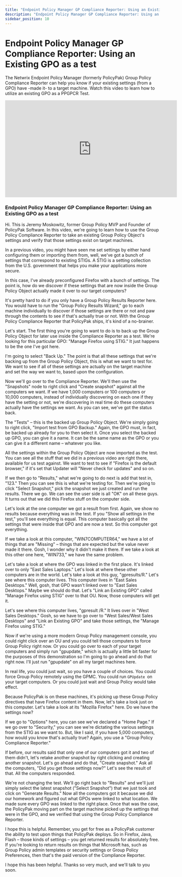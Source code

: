 ```yaml
---
title: "Endpoint Policy Manager GP Compliance Reporter: Using an Existing GPO as a test"
description: "Endpoint Policy Manager GP Compliance Reporter: Using an Existing GPO as a test"
sidebar_position: 10
---
```

# Endpoint Policy Manager GP Compliance Reporter: Using an Existing GPO as a test

The Netwrix Endpoint Policy Manager (formerly PolicyPak) Group Policy Compliance Reporter can help
you know if your existing settings (from a GPO) have -made it- to a target machine. Watch this video
to learn how to utilize an existing GPO as a PPGPCR Test.

<iframe width="560" height="315" src="https://www.youtube.com/embed/ZRhqeiBzt3Q" title="Endpoint Policy Manager GP Compliance Reporter: Using an Existing GPO as a test" frameborder="0" allow="accelerometer; autoplay; clipboard-write; encrypted-media; gyroscope; picture-in-picture; web-share" allowfullscreen="1"></iframe>

### Endpoint Policy Manager GP Compliance Reporter: Using an Existing GPO as a test

Hi. This is Jeremy Moskowitz, former Group Policy MVP and Founder of PolicyPak Software. In this
video, we're going to learn how to use the Group Policy Compliance Reporter to take an existing
Group Policy Object's settings and verify that those settings exist on target machines.

In a previous video, you might have seen me set settings by either hand configuring them or
importing them from, well, we've got a bunch of settings that correspond to existing STIGs. A STIG
is a setting collection from the U.S. government that helps you make your applications more secure.

In this case, I've already preconfigured Firefox with a bunch of settings. The point is, how do we
discover if these settings that are now inside the Group Policy Object actually made it over to our
target computers?

It's pretty hard to do if you only have a Group Policy Results Reporter here. You would have to run
the "Group Policy Results Wizard," go to each machine individually to discover if those settings are
there or not and paw through the contents to see if that's actually true or not. With the Group
Policy Compliance Reporter that PolicyPak ships, it's kind of a no-brainer.

Let's start. The first thing you're going to want to do is to back up the Group Policy Object for
later use inside the Compliance Reporter as a test. We're looking for this particular GPO: "Manage
Firefox using STIG." It just happens to be the one I've got here.

I'm going to select "Back Up." The point is that all these settings that we're backing up from the
Group Policy Object, this is what we want to test for. We want to see if all of these settings are
actually on the target machine and set the way we want to, based upon the configuration.

Now we'll go over to the Compliance Reporter. We'll then use the "Snapshots" node to right click and
"Create snapshot" against all the computers we want. If we have 1,000 computers or 100 computers or
10,000 computers, instead of individually discovering on each one if they have the setting or not,
we're discovering in real time do these computers actually have the settings we want. As you can
see, we've got the status back.

The "Tests" – this is the backed up Group Policy Object. We're simply going to right click, "Import
test from GPO Backup." Again, the GPO must, in fact, be backed up already for you to then select it.
Once you select the backed up GPO, you can give it a name. It can be the same name as the GPO or you
can give it a different name – whatever you like.

All the settings within the Group Policy Object are now imported as the test. You can see all the
stuff that we did in a previous video are right there, available for us test against. We want to
test to see if "Firefox is the default browser," if it's set that Updater will "Never check for
updates" and so on.

If we then go to "Results," what we're going to do next is add that test in, "123." Then you can see
this is what we're testing for. Then we're going to click "Select Snapshot," pick the snapshot we
just created and run the results. There we go. We can see the user side is all "OK" on all these
guys. It turns out that we did this Firefox stuff on the computer side.

Let's look at the one computer we got a result from first. Again, we show no results because
everything was in the test. If you "Show all settings in the test," you'll see everything is equal.
This computer basically got all the settings that were inside that GPO and are now a test. So this
computer got everything.

If we take a look at this computer, "WIN7COMPUTER64," we have a lot of things that are "Missing" –
things that are expected but the value never made it there. Gosh, I wonder why it didn't make it
there. If we take a look at this other one here, "WIN733," we have the same problem.

Let's take a look at where the GPO was linked in the first place. It's linked over to only "East
Sales Laptops." Let's look at where these other computers are in the world. Let's take a look at
this guy, "gpresults/R." Let's see where this computer lives. This computer lives in "East Sales
Desktops." Well, gosh, that GPO wasn't linked over to "East Sales Desktops." Maybe we should do
that. Let's "Link an Existing GPO" called "Manage Firefox using STIG" over to that OU. Now, those
computers will get it.

Let's see where this computer lives, "gpresult /R." It lives over in "West Sales Desktops." Gosh, so
we have to go over to "West Sales/West Sales Desktops" and "Link an Existing GPO" and take those
settings, the "Manage Firefox using STIG."

Now if we're using a more modern Group Policy management console, you could right click over an OU
and you could tell those computers to force Group Policy right now. Or you could go over to each of
your target computers and simply run "gpupdate," which is actually a little bit faster for the
purposes of this demonstration so I'm going to go ahead and do that right now. I'll just run
"gpupdate" on all my target machines here.

In real life, you could just wait, so you have a couple of choices. You could force Group Policy
remotely using the GPMC. You could run `GPUpdate `on your target computers. Or you could just wait
and Group Policy would take effect.

Because PolicyPak is on these machines, it's picking up these Group Policy directives that have
Firefox content in them. Now, let's take a look just on this computer. Let's take a look at its
"Mozilla Firefox" here. Do we have the settings now?

If we go to "Options" here, you can see we've declared a "Home Page." If we go over to "Security,"
you can see we're dictating the various settings from the STIG as we want to. But, like I said, if
you have 5,000 computers, how would you know that's actually true? Again, you use a "Group Policy
Compliance Reporter."

If before, our results said that only one of our computers got it and two of them didn't, let's
retake another snapshot by right clicking and creating another snapshot. Let's go ahead and do that,
"Create snapshot." Ask all the computers, "Did you get those settings now?" Let's see the result of
that. All the computers responded.

We're not changing the test. We'll go right back to "Results" and we'll just simply select the
latest snapshot ("Select Snapshot") that we just took and click on "Generate Results." Now all the
computers got it because we did our homework and figured out what GPOs were linked to what location.
We made sure every GPO was linked to the right place. Once that was the case, the PolicyPak moving
part on the target machine picked up the settings that were in the GPO, and we verified that using
the Group Policy Compliance Reporter.

I hope this is helpful. Remember, you get for free as a PolicyPak customer the ability to test upon
things that PolicyPak deploys. So in Firefox, Java, Flash – those kinds of settings – you get
returned results for absolutely free. If you're looking to return results on things that Microsoft
has, such as Group Policy admin templates or security settings or Group Policy Preferences, then
that's the paid version of the Compliance Reporter.

I hope this has been helpful. Thanks so very much, and we'll talk to you soon.
